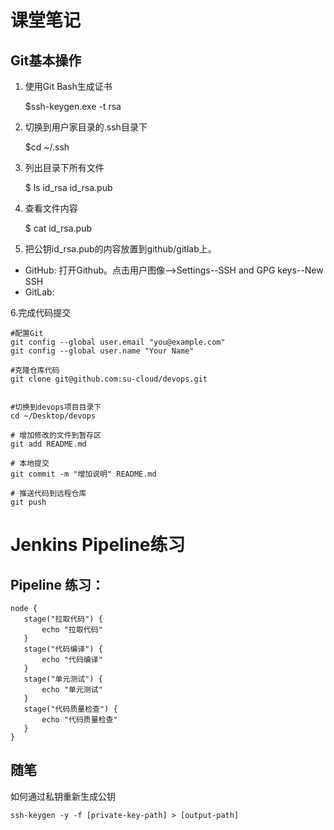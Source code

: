 # 课堂笔记


## Git基本操作

1. 使用Git Bash生成证书

	$ssh-keygen.exe -t rsa

2. 切换到用户家目录的.ssh目录下

	$cd ~/.ssh

3. 列出目录下所有文件

	$ ls
	id_rsa  id_rsa.pub

4. 查看文件内容

	$ cat id_rsa.pub

5. 把公钥id_rsa.pub的内容放置到github/gitlab上。

- GitHub: 打开Github。点击用户图像-->Settings--SSH and GPG keys--New SSH
- GitLab: 
 

6.完成代码提交

	#配置Git
	git config --global user.email "you@example.com"
	git config --global user.name "Your Name"

	#克隆仓库代码
	git clone git@github.com:su-cloud/devops.git


	#切换到devops项目目录下
	cd ~/Desktop/devops
	
	# 增加修改的文件到暂存区
	git add README.md

	# 本地提交
	git commit -m "增加说明" README.md

	# 推送代码到远程仓库
	git push

# Jenkins Pipeline练习

## Pipeline 练习：

```	
node {
   stage("拉取代码") {
       echo "拉取代码"
   }
   stage("代码编译") {
       echo "代码编译"
   }
   stage("单元测试") {
       echo "单元测试"
   }
   stage("代码质量检查") {
       echo "代码质量检查"
   }
}
```

## 随笔

如何通过私钥重新生成公钥

	ssh-keygen -y -f [private-key-path] > [output-path]











